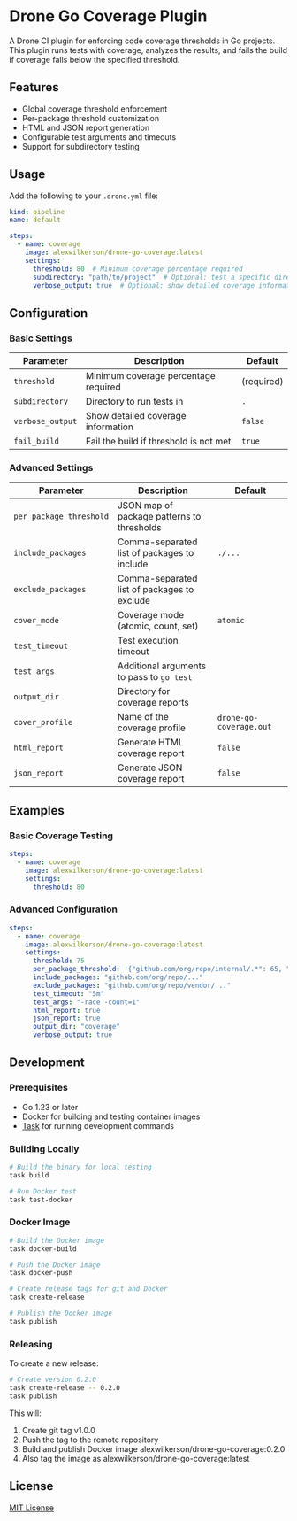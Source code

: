 # Drone Go Coverage Plugin

A Drone CI plugin for enforcing code coverage thresholds in Go projects. This plugin runs tests with coverage, analyzes the results, and fails the build if coverage falls below the specified threshold.

## Features

- Global coverage threshold enforcement
- Per-package threshold customization
- HTML and JSON report generation
- Configurable test arguments and timeouts
- Support for subdirectory testing

## Usage

Add the following to your `.drone.yml` file:

```yaml
kind: pipeline
name: default

steps:
  - name: coverage
    image: alexwilkerson/drone-go-coverage:latest
    settings:
      threshold: 80  # Minimum coverage percentage required
      subdirectory: "path/to/project"  # Optional: test a specific directory
      verbose_output: true  # Optional: show detailed coverage information
```

## Configuration

### Basic Settings

| Parameter | Description | Default |
|-----------|-------------|---------|
| `threshold` | Minimum coverage percentage required | (required) |
| `subdirectory` | Directory to run tests in | `.` |
| `verbose_output` | Show detailed coverage information | `false` |
| `fail_build` | Fail the build if threshold is not met | `true` |

### Advanced Settings

| Parameter | Description | Default |
|-----------|-------------|---------|
| `per_package_threshold` | JSON map of package patterns to thresholds | |
| `include_packages` | Comma-separated list of packages to include | `./...` |
| `exclude_packages` | Comma-separated list of packages to exclude | |
| `cover_mode` | Coverage mode (atomic, count, set) | `atomic` |
| `test_timeout` | Test execution timeout | |
| `test_args` | Additional arguments to pass to `go test` | |
| `output_dir` | Directory for coverage reports | |
| `cover_profile` | Name of the coverage profile | `drone-go-coverage.out` |
| `html_report` | Generate HTML coverage report | `false` |
| `json_report` | Generate JSON coverage report | `false` |

## Examples

### Basic Coverage Testing

```yaml
steps:
  - name: coverage
    image: alexwilkerson/drone-go-coverage:latest
    settings:
      threshold: 80
```

### Advanced Configuration

```yaml
steps:
  - name: coverage
    image: alexwilkerson/drone-go-coverage:latest
    settings:
      threshold: 75
      per_package_threshold: '{"github.com/org/repo/internal/.*": 65, "github.com/org/repo/models/.*": 90}'
      include_packages: "github.com/org/repo/..."
      exclude_packages: "github.com/org/repo/vendor/..."
      test_timeout: "5m"
      test_args: "-race -count=1"
      html_report: true
      json_report: true
      output_dir: "coverage"
      verbose_output: true
```

## Development

### Prerequisites

- Go 1.23 or later
- Docker for building and testing container images
- [Task](https://taskfile.dev/) for running development commands

### Building Locally

```bash
# Build the binary for local testing
task build

# Run Docker test
task test-docker
```

### Docker Image

```bash
# Build the Docker image
task docker-build

# Push the Docker image
task docker-push

# Create release tags for git and Docker
task create-release

# Publish the Docker image
task publish
```

### Releasing

To create a new release:

```bash
# Create version 0.2.0
task create-release -- 0.2.0
task publish
```

This will:
1. Create git tag v1.0.0
2. Push the tag to the remote repository
3. Build and publish Docker image alexwilkerson/drone-go-coverage:0.2.0
4. Also tag the image as alexwilkerson/drone-go-coverage:latest

## License

[MIT License](LICENSE)